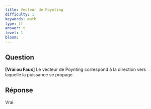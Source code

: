 ```yaml
---
title: Vecteur de Poynting
difficulty: 1
keywords: math
type: tf
answer: t
level: 1
bloom: 
---
```

## Question

**[Vrai ou Faux]** Le vecteur de Poynting correspond à la direction vers laquelle la puissance se propage.

## Réponse

Vrai